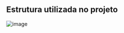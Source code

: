 ## Estrutura utilizada no projeto
![image](https://github.com/user-attachments/assets/eff5444b-2992-404d-bf0e-363870be9c3b)

